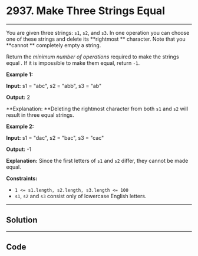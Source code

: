 # 2937. Make Three Strings Equal

---

You are given three strings: `s1`, `s2`, and `s3`. In one operation you can choose one of these strings and delete its **rightmost ** character. Note that you **cannot ** completely empty a string.

Return the _minimum number of operations_ required to make the strings equal _._ If it is impossible to make them equal, return `-1`.

 

**Example 1:**

**Input:** s1 = "abc", s2 = "abb", s3 = "ab"

**Output:** 2

**Explanation:  **Deleting the rightmost character from both `s1` and `s2` will result in three equal strings.

**Example 2:**

**Input:** s1 = "dac", s2 = "bac", s3 = "cac"

**Output:** -1

**Explanation:** Since the first letters of `s1` and `s2` differ, they cannot be made equal.

 

**Constraints:**

  * `1 <= s1.length, s2.length, s3.length <= 100`
  * `s1`, `s2` and `s3` consist only of lowercase English letters.

---

## Solution



---

## Code
```python


```